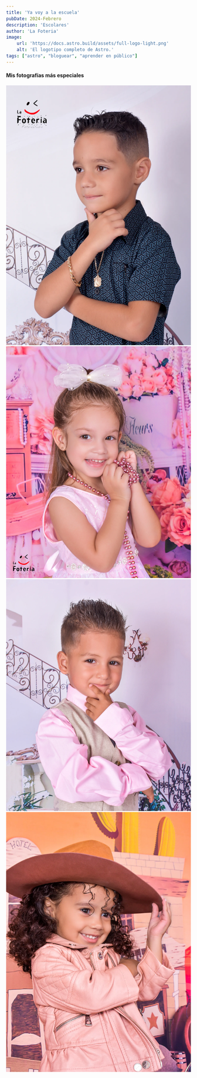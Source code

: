 ```yaml
---
title: 'Ya voy a la escuela'
pubDate: 2024-Febrero
description: 'Escolares'
author: 'La Foteria'
image:
    url: 'https://docs.astro.build/assets/full-logo-light.png'
    alt: 'El logotipo completo de Astro.'
tags: ["astro", "bloguear", "aprender en público"]
---
```




#### Mis fotografías más especiales

![escuela][path]
![escuela][path2]
![escuela][path3]
![escuela][path4]

[path]: ../../../assets/escuela/01.webp
[path2]: ../../../assets/escuela/02.webp
[path3]: ../../../assets/escuela/03.webp
[path4]: ../../../assets/escuela/04.webp
